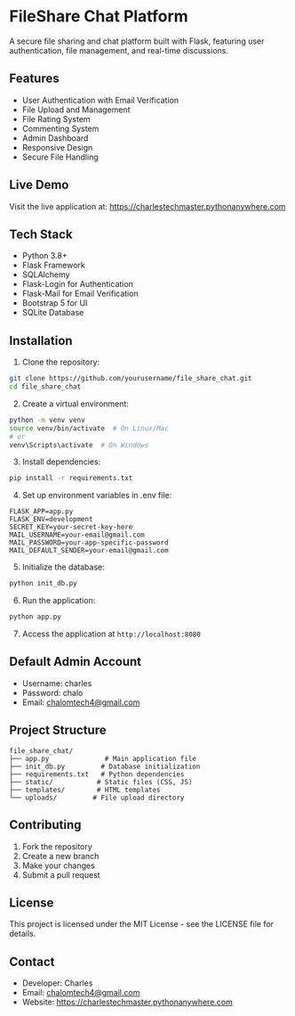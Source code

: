 # FileShare Chat Platform

A secure file sharing and chat platform built with Flask, featuring user authentication, file management, and real-time discussions.

## Features

- User Authentication with Email Verification
- File Upload and Management
- File Rating System
- Commenting System
- Admin Dashboard
- Responsive Design
- Secure File Handling

## Live Demo

Visit the live application at: https://charlestechmaster.pythonanywhere.com

## Tech Stack

- Python 3.8+
- Flask Framework
- SQLAlchemy
- Flask-Login for Authentication
- Flask-Mail for Email Verification
- Bootstrap 5 for UI
- SQLite Database

## Installation

1. Clone the repository:
```bash
git clone https://github.com/yourusername/file_share_chat.git
cd file_share_chat
```

2. Create a virtual environment:
```bash
python -m venv venv
source venv/bin/activate  # On Linux/Mac
# or
venv\Scripts\activate  # On Windows
```

3. Install dependencies:
```bash
pip install -r requirements.txt
```

4. Set up environment variables in .env file:
```
FLASK_APP=app.py
FLASK_ENV=development
SECRET_KEY=your-secret-key-here
MAIL_USERNAME=your-email@gmail.com
MAIL_PASSWORD=your-app-specific-password
MAIL_DEFAULT_SENDER=your-email@gmail.com
```

5. Initialize the database:
```bash
python init_db.py
```

6. Run the application:
```bash
python app.py
```

7. Access the application at `http://localhost:8080`

## Default Admin Account

- Username: charles
- Password: chalo
- Email: chalomtech4@gmail.com

## Project Structure

```
file_share_chat/
├── app.py              # Main application file
├── init_db.py         # Database initialization
├── requirements.txt   # Python dependencies
├── static/           # Static files (CSS, JS)
├── templates/        # HTML templates
└── uploads/         # File upload directory
```

## Contributing

1. Fork the repository
2. Create a new branch
3. Make your changes
4. Submit a pull request

## License

This project is licensed under the MIT License - see the LICENSE file for details.

## Contact

- Developer: Charles
- Email: chalomtech4@gmail.com
- Website: https://charlestechmaster.pythonanywhere.com
